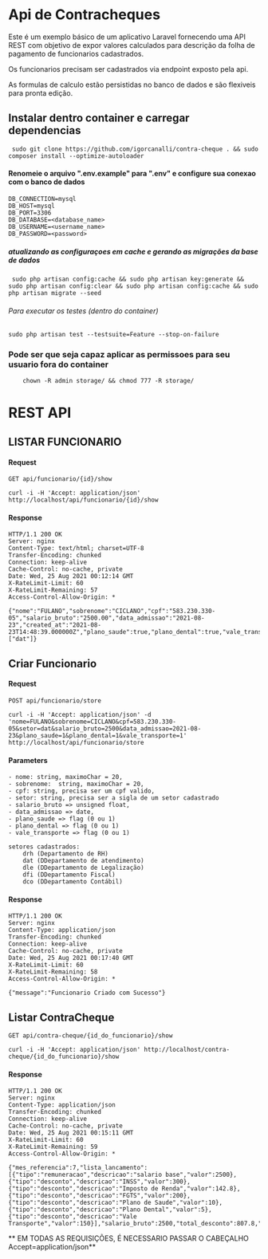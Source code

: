 # Api de Contracheques

Este é um exemplo básico de um aplicativo Laravel fornecendo uma API REST com objetivo de expor valores calculados para descrição da folha de pagamento de funcionarios cadastrados.

Os funcionarios precisam ser cadastrados via endpoint exposto pela api.

As formulas de calculo estão persistidas no banco de dados e são flexiveis para pronta edição. 

## Instalar dentro container e carregar dependencias

     sudo git clone https://github.com/igorcanalli/contra-cheque . && sudo composer install --optimize-autoloader

#### Renomeie o arquivo ".env.example" para ".env" e configure sua conexao com o banco de dados
    DB_CONNECTION=mysql
    DB_HOST=mysql
    DB_PORT=3306
    DB_DATABASE=<database_name>
    DB_USERNAME=<username_name>
    DB_PASSWORD=<password>

##### atualizando as configuraçoes em cache e gerando as migrações da base de dados

     sudo php artisan config:cache && sudo php artisan key:generate && sudo php artisan config:clear && sudo php artisan config:cache && sudo php artisan migrate --seed

###### Para executar os testes (dentro do container)

    sudo php artisan test --testsuite=Feature --stop-on-failure

### Pode ser que seja capaz aplicar as permissoes para seu usuario fora do container
        chown -R admin storage/ && chmod 777 -R storage/

# REST API

## LISTAR FUNCIONARIO

#### Request

`GET api/funcionario/{id}/show`

    curl -i -H 'Accept: application/json' http://localhost/api/funcionario/{id}/show

#### Response

    HTTP/1.1 200 OK
    Server: nginx
    Content-Type: text/html; charset=UTF-8
    Transfer-Encoding: chunked
    Connection: keep-alive
    Cache-Control: no-cache, private
    Date: Wed, 25 Aug 2021 00:12:14 GMT
    X-RateLimit-Limit: 60
    X-RateLimit-Remaining: 57
    Access-Control-Allow-Origin: *

    {"nome":"FULANO","sobrenome":"CICLANO","cpf":"583.230.330-05","salario_bruto":"2500.00","data_admissao":"2021-08-23","created_at":"2021-08-23T14:48:39.000000Z","plano_saude":true,"plano_dental":true,"vale_transporte":true,"setor":["dat"]}

## Criar Funcionario

#### Request

`POST api/funcionario/store`

    curl -i -H 'Accept: application/json' -d 'nome=FULANO&sobrenome=CICLANO&cpf=583.230.330-05&setor=dat&salario_bruto=2500&data_admissao=2021-08-23&plano_saude=1&plano_dental=1&vale_transporte=1' http://localhost/api/funcionario/store

#### Parameters

    - nome: string, maximoChar = 20,
    - sobrenome:  string, maximoChar = 20,
    - cpf: string, precisa ser um cpf valido,
    - setor: string, precisa ser a sigla de um setor cadastrado
    - salario_bruto => unsigned float,
    - data_admissao => date,
    - plano_saude => flag (0 ou 1)    
    - plano_dental => flag (0 ou 1)   
    - vale_transporte => flag (0 ou 1) 

    setores cadastrados:
        drh (Departamento de RH)
        dat (DDepartamento de atendimento)
        dle (DDepartamento de Legalização)
        dfi (DDepartamento Fiscal)
        dco (DDepartamento Contábil)

#### Response

    HTTP/1.1 200 OK
    Server: nginx
    Content-Type: application/json
    Transfer-Encoding: chunked
    Connection: keep-alive
    Cache-Control: no-cache, private
    Date: Wed, 25 Aug 2021 00:17:40 GMT
    X-RateLimit-Limit: 60
    X-RateLimit-Remaining: 58
    Access-Control-Allow-Origin: *

    {"message":"Funcionario Criado com Sucesso"}

## Listar ContraCheque

`GET api/contra-cheque/{id_do_funcionario}/show`

    curl -i -H 'Accept: application/json' http://localhost/contra-cheque/{id_do_funcionario}/show

#### Response

    HTTP/1.1 200 OK
    Server: nginx
    Content-Type: application/json
    Transfer-Encoding: chunked
    Connection: keep-alive
    Cache-Control: no-cache, private
    Date: Wed, 25 Aug 2021 00:15:11 GMT
    X-RateLimit-Limit: 60
    X-RateLimit-Remaining: 59
    Access-Control-Allow-Origin: *

    {"mes_referencia":7,"lista_lancamento":[{"tipo":"remuneracao","descricao":"salario base","valor":2500},{"tipo":"desconto","descricao":"INSS","valor":300},{"tipo":"desconto","descricao":"Imposto de Renda","valor":142.8},{"tipo":"desconto","descricao":"FGTS","valor":200},{"tipo":"desconto","descricao":"Plano de Saude","valor":10},{"tipo":"desconto","descricao":"Plano Dental","valor":5},{"tipo":"desconto","descricao":"Vale Transporte","valor":150}],"salario_bruto":2500,"total_desconto":807.8,"salario_liquido":1692.2}

** EM TODAS AS REQUISIÇÕES, É NECESSARIO PASSAR O CABEÇALHO Accept=application/json**